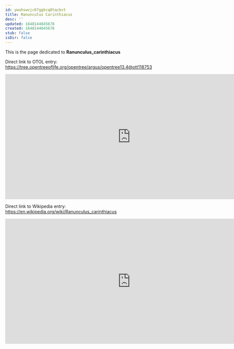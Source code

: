 ```yaml
---
id: ywuhswvjc67ggkcq8tqcbvt
title: Ranunculus Carinthiacus
desc: ''
updated: 1648144045678
created: 1648144045678
stub: false
isDir: false
---
```

This is the page dedicated to **Ranunculus_carinthiacus**


Direct link to OTOL entry: https://tree.opentreeoflife.org/opentree/argus/opentree13.4@ott118753



<html>
    <body>
    <iframe src="https://tree.opentreeoflife.org/opentree/argus/opentree13.4@ott118753"
    width="800" height="400" frameborder="0" allowfullscreen> </iframe>
    </body>
</html>
    


Direct link to Wikipedia entry: https://en.wikipedia.org/wiki/Ranunculus_carinthiacus



<html>
    <body>
    <iframe src="https://en.wikipedia.org/wiki/Ranunculus_carinthiacus"
    width="800" height="400" frameborder="0" allowfullscreen> </iframe>
    </body>
</html>
    
